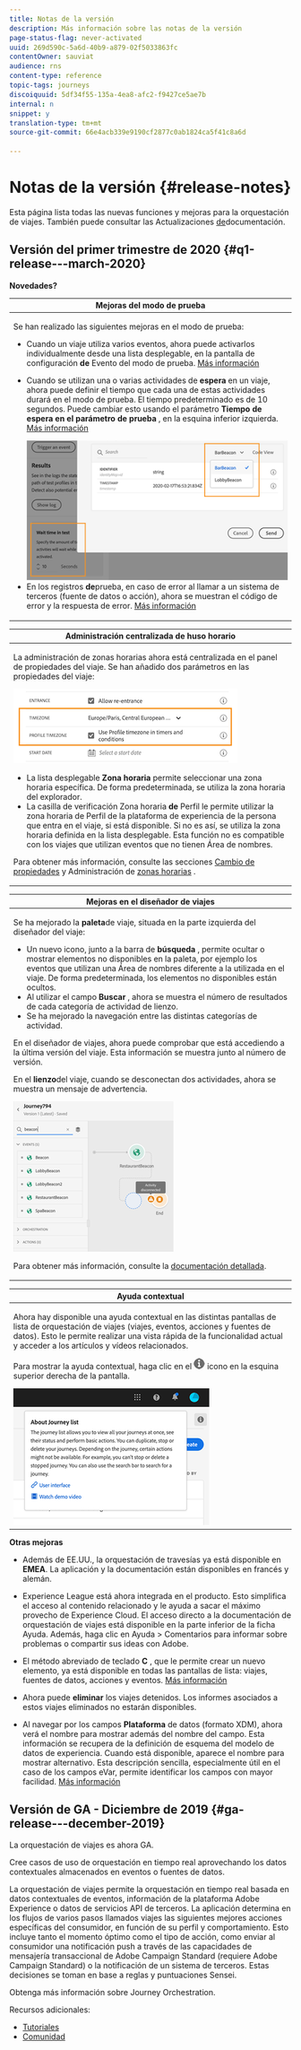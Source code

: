 ```yaml
---
title: Notas de la versión
description: Más información sobre las notas de la versión
page-status-flag: never-activated
uuid: 269d590c-5a6d-40b9-a879-02f5033863fc
contentOwner: sauviat
audience: rns
content-type: reference
topic-tags: journeys
discoiquuid: 5df34f55-135a-4ea8-afc2-f9427ce5ae7b
internal: n
snippet: y
translation-type: tm+mt
source-git-commit: 66e4acb339e9190cf2877c0ab1824ca5f41c8a6d

---
```



# Notas de la versión {#release-notes}

Esta página lista todas las nuevas funciones y mejoras para la orquestación de viajes.
También puede consultar las Actualizaciones [de](../release-notes/documentation-updates.md)documentación.

## Versión del primer trimestre de 2020 {#q1-release---march-2020}

**Novedades?**

<table>
<thead>
<tr>
<th><strong>Mejoras del modo de prueba</strong><br/></th>
</tr>
</thead>
<tbody>
<tr>
<td>
<p>Se han realizado las siguientes mejoras en el modo de prueba:</p>
<ul>
<li>Cuando un viaje utiliza varios eventos, ahora puede activarlos individualmente desde una lista desplegable, en la pantalla de configuración <strong>de</strong> Evento del modo de prueba. <a href="../building-journeys/testing-the-journey.md#firing_events">Más información</a></p></li>
<li><p>Cuando se utilizan una o varias actividades de <strong>espera</strong> en un viaje, ahora puede definir el tiempo que cada una de estas actividades durará en el modo de prueba. El tiempo predeterminado es de 10 segundos. Puede cambiar esto usando el parámetro <strong>Tiempo de espera en el parámetro de prueba</strong> , en la esquina inferior izquierda. <a href="../building-journeys/testing-the-journey.md">Más información</a></p><img src="../assets/rn-test.png"/>
</li>
<li>En los registros <strong>de</strong>prueba, en caso de error al llamar a un sistema de terceros (fuente de datos o acción), ahora se muestran el código de error y la respuesta de error. <a href="../building-journeys/testing-the-journey.md#viewing_logs">Más información</a>
</li>
</ul>
</td>
</tr>
</tbody>
</table>

<table>
<thead>
<tr>
<th><strong>Administración centralizada de huso horario</strong><br/></th>
</tr>
</thead>
<tbody>
<tr> 
<td>
<p>La administración de zonas horarias ahora está centralizada en el panel de propiedades del viaje. Se han añadido dos parámetros en las propiedades del viaje:</p>
<img src="../assets/rn-timezone.png"/>
<ul>
<li>La lista desplegable <strong>Zona horaria</strong> permite seleccionar una zona horaria específica. De forma predeterminada, se utiliza la zona horaria del explorador. </li>
<li>La casilla de verificación Zona horaria <strong>de</strong> Perfil le permite utilizar la zona horaria de Perfil de la plataforma de experiencia de la persona que entra en el viaje, si está disponible. Si no es así, se utiliza la zona horaria definida en la lista desplegable. Esta función no es compatible con los viajes que utilizan eventos que no tienen Área de nombres.</li>
</ul>
<p>Para obtener más información, consulte las secciones <a href="../building-journeys/changing-properties.md#timezone">Cambio de propiedades</a> y Administración de <a href="../building-journeys/timezone-management.md">zonas horarias</a> .</p>
</td>
</tr>
</tbody>
</table>

<table>
<thead>
<tr>
<th><strong>Mejoras en el diseñador de viajes</strong><br/></th>
</tr>
</thead>
<tbody>
<tr> 
<td>
<p>Se ha mejorado la <strong>paleta</strong>de viaje, situada en la parte izquierda del diseñador del viaje:</p>
<ul>
<li>Un nuevo icono, junto a la barra de <strong>búsqueda</strong> , permite ocultar o mostrar elementos no disponibles en la paleta, por ejemplo los eventos que utilizan una Área de nombres diferente a la utilizada en el viaje. De forma predeterminada, los elementos no disponibles están ocultos.</li>
<li>Al utilizar el campo <strong>Buscar</strong> , ahora se muestra el número de resultados de cada categoría de actividad de lienzo.</li>
<li>Se ha mejorado la navegación entre las distintas categorías de actividad.</li>
</ul>
<p>En el diseñador de viajes, ahora puede comprobar que está accediendo a la última versión del viaje. Esta información se muestra junto al número de versión.</p>
<p>En el <strong>lienzo</strong>del viaje, cuando se desconectan dos actividades, ahora se muestra un mensaje de advertencia.</p>
<img src="../assets/rn-canvas.png"/>
<p>Para obtener más información, consulte la <a href="../building-journeys/using-the-journey-designer.md">documentación detallada</a>.</p>
</td>
</tr>
</tbody>
</table>

<table>
<thead>
<tr>
<th><strong>Ayuda contextual</strong><br/></th>
</tr>
</thead>
<tbody>
<tr>
<td>
<p>Ahora hay disponible una ayuda contextual en las distintas pantallas de lista de orquestación de viajes (viajes, eventos, acciones y fuentes de datos). Esto le permite realizar una vista rápida de la funcionalidad actual y acceder a los artículos y vídeos relacionados.</p>
<p>Para mostrar la ayuda contextual, haga clic en el <img src="../assets/icon-context.png"/> icono en la esquina superior derecha de la pantalla. </p>
<img src="../assets/rn-context.png"/>
</td>
</tr>
</tbody>
</table>

**Otras mejoras**

* Además de EE.UU., la orquestación de travesías ya está disponible en **EMEA**. La aplicación y la documentación están disponibles en francés y alemán.

* Experience League está ahora integrada en el producto. Esto simplifica el acceso al contenido relacionado y le ayuda a sacar el máximo provecho de Experience Cloud. El acceso directo a la documentación de orquestación de viajes está disponible en la parte inferior de la ficha Ayuda. Además, haga clic en Ayuda > Comentarios para informar sobre problemas o compartir sus ideas con Adobe.

* El método abreviado de teclado **C** , que le permite crear un nuevo elemento, ya está disponible en todas las pantallas de lista: viajes, fuentes de datos, acciones y eventos. [Más información](../about/user-interface.md#section_ksq_zr1_ffb)

* Ahora puede **eliminar** los viajes detenidos. Los informes asociados a estos viajes eliminados no estarán disponibles.

* Al navegar por los campos **Plataforma** de datos (formato XDM), ahora verá el nombre para mostrar además del nombre del campo. Esta información se recupera de la definición de esquema del modelo de datos de experiencia. Cuando está disponible, aparece el nombre para mostrar alternativo. Esta descripción sencilla, especialmente útil en el caso de los campos eVar, permite identificar los campos con mayor facilidad. [Más información](../about/user-interface.md#friendly-names-display)

## Versión de GA - Diciembre de 2019 {#ga-release---december-2019}

La orquestación de viajes es ahora GA.

Cree casos de uso de orquestación en tiempo real aprovechando los datos contextuales almacenados en eventos o fuentes de datos.

La orquestación de viajes permite la orquestación en tiempo real basada en datos contextuales de eventos, información de la plataforma Adobe Experience o datos de servicios API de terceros. La aplicación determina en los flujos de varios pasos llamados viajes las siguientes mejores acciones específicas del consumidor, en función de su perfil y comportamiento. Esto incluye tanto el momento óptimo como el tipo de acción, como enviar al consumidor una notificación push a través de las capacidades de mensajería transaccional de Adobe Campaign Standard (requiere Adobe Campaign Standard) o la notificación de un sistema de terceros. Estas decisiones se toman en base a reglas y puntuaciones Sensei.

[](../action/working-with-adobe-campaign.md)Obtenga más información sobre Journey Orchestration.

Recursos adicionales:

* [Tutoriales](https://docs.adobe.com/content/help/en/platform-learn/tutorials/journey-orchestration/introduction.html)
* [Comunidad](https://www.adobe.com/go/journeyorchestrationcommunity)
